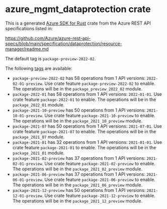 # azure_mgmt_dataprotection crate

This is a generated [Azure SDK for Rust](https://github.com/Azure/azure-sdk-for-rust) crate from the Azure REST API specifications listed in:

https://github.com/Azure/azure-rest-api-specs/blob/main/specification/dataprotection/resource-manager/readme.md

The default tag is `package-preview-2022-02`.

The following [tags](https://github.com/Azure/azure-sdk-for-rust/blob/main/services/tags.md) are available:

- `package-preview-2022-02` has 58 operations from 1 API versions: `2022-02-01-preview`. Use crate feature `package-preview-2022-02` to enable. The operations will be in the `package_preview_2022_02` module.
- `package-2022-01` has 58 operations from 1 API versions: `2022-01-01`. Use crate feature `package-2022-01` to enable. The operations will be in the `package_2022_01` module.
- `package-2021-10-preview` has 50 operations from 1 API versions: `2021-10-01-preview`. Use crate feature `package-2021-10-preview` to enable. The operations will be in the `package_2021_10_preview` module.
- `package-2021-07` has 50 operations from 1 API versions: `2021-07-01`. Use crate feature `package-2021-07` to enable. The operations will be in the `package_2021_07` module.
- `package-2021-01` has 32 operations from 1 API versions: `2021-01-01`. Use crate feature `package-2021-01` to enable. The operations will be in the `package_2021_01` module.
- `package-2021-02-preview` has 37 operations from 1 API versions: `2021-02-01-preview`. Use crate feature `package-2021-02-preview` to enable. The operations will be in the `package_2021_02_preview` module.
- `package-2021-06-preview` has 37 operations from 1 API versions: `2021-06-01-preview`. Use crate feature `package-2021-06-preview` to enable. The operations will be in the `package_2021_06_preview` module.
- `package-2021-12-preview` has 50 operations from 1 API versions: `2021-12-01-preview`. Use crate feature `package-2021-12-preview` to enable. The operations will be in the `package_2021_12_preview` module.